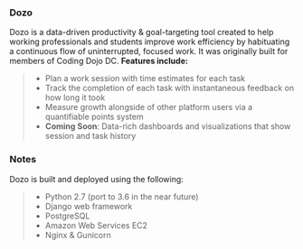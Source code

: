 ### Dozo
Dozo is a data-driven productivity & goal-targeting tool created to help working professionals and students improve work efficiency by habituating a continuous flow of uninterrupted, focused work.
It was originally built for members of Coding Dojo DC.
**Features include:**
> - Plan a work session with time estimates for each task
> - Track the completion of each task with instantaneous feedback on how long it took
> - Measure growth alongside of other platform users via a quantifiable points system
> - **Coming Soon**: Data-rich dashboards and visualizations that show session and task history

### Notes
Dozo is built and deployed using the following:
> - Python 2.7 (port to 3.6 in the near future)
> - Django web framework
> - PostgreSQL
> - Amazon Web Services EC2
> - Nginx & Gunicorn